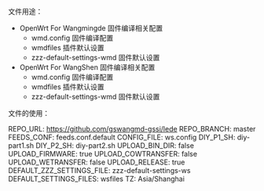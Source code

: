 文件用途：
- OpenWrt For Wangmingde 固件编译相关配置
	- wmd.config 				固件编译配置
	- wmdfiles				插件默认设置
	- zzz-default-settings-wmd		固件默认设置
- OpenWrt For WangShen 固件编译相关配置
	- wmd.config 				固件编译配置
	- wmdfiles				插件默认设置
	- zzz-default-settings-wmd		固件默认设置
	
文件的使用：

REPO_URL: https://github.com/gswangmd-gssi/lede
REPO_BRANCH: master
FEEDS_CONF: feeds.conf.default
CONFIG_FILE: ws.config
DIY_P1_SH: diy-part1.sh
DIY_P2_SH: diy-part2.sh
UPLOAD_BIN_DIR: false
UPLOAD_FIRMWARE: true
UPLOAD_COWTRANSFER: false
UPLOAD_WETRANSFER: false
UPLOAD_RELEASE: true
DEFAULT_ZZZ_SETTINGS_FILE: zzz-default-settings-ws
DEFAULT_SETTINGS_FILES: wsfiles
TZ: Asia/Shanghai
